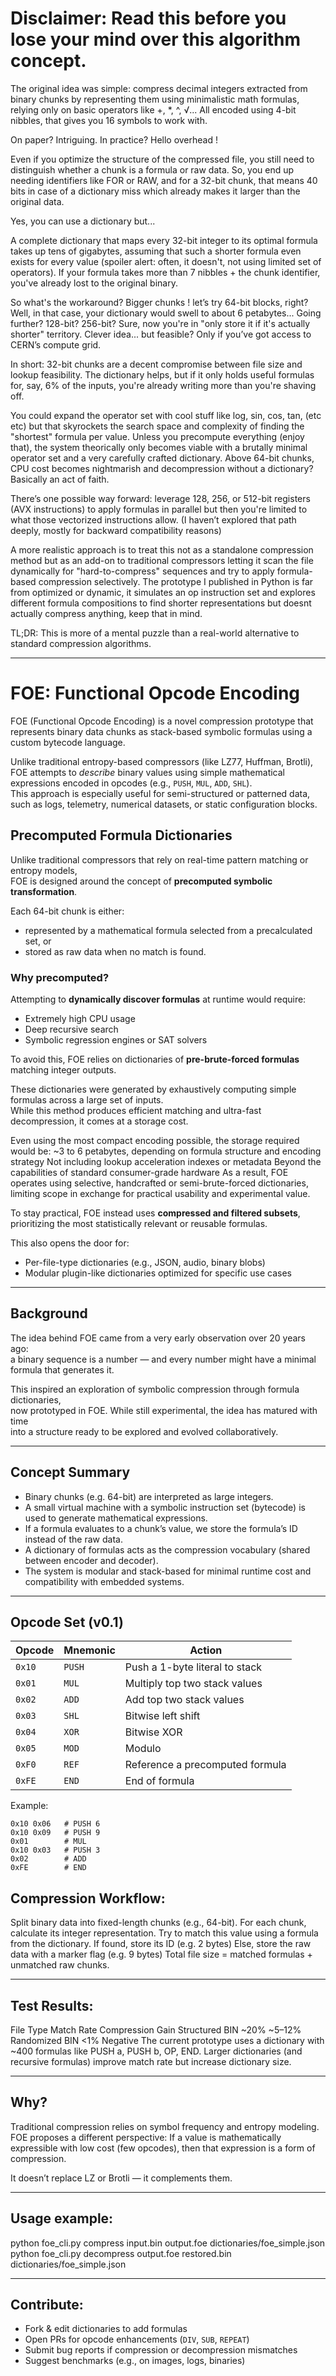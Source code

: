# Disclaimer: Read this before you lose your mind over this algorithm concept.

The original idea was simple: compress decimal integers extracted from binary chunks by representing them using minimalistic math formulas, relying only on basic operators like +, *, ^, √...
All encoded using 4-bit nibbles, that gives you 16 symbols to work with.

On paper? Intriguing.
In practice? Hello overhead !

Even if you optimize the structure of the compressed file, you still need to distinguish whether a chunk is a formula or raw data. So, you end up needing identifiers like FOR or RAW, and for a 32-bit chunk, that means 40 bits in case of a dictionary miss which already makes it larger than the original data.

Yes, you can use a dictionary but...

A complete dictionary that maps every 32-bit integer to its optimal formula takes up tens of gigabytes, assuming that such a shorter formula even exists for every value (spoiler alert: often, it doesn't, not using limited set of operators).
If your formula takes more than 7 nibbles + the chunk identifier, you've already lost to the original binary.

So what's the workaround? Bigger chunks !
let’s try 64-bit blocks, right? Well, in that case, your dictionary would swell to about 6 petabytes... Going further? 128-bit? 256-bit? Sure, now you're in "only store it if it's actually shorter" territory.
Clever idea... but feasible? Only if you’ve got access to CERN’s compute grid.

In short: 32-bit chunks are a decent compromise between file size and lookup feasibility.
The dictionary helps, but if it only holds useful formulas for, say, 6% of the inputs, you're already writing more than you're shaving off.

You could expand the operator set with cool stuff like log, sin, cos, tan, (etc etc) but that skyrockets the search space and complexity of finding the "shortest" formula per value.
Unless you precompute everything (enjoy that), the system theorically only becomes viable with a brutally minimal operator set and a very carefully crafted dictionary.
Above 64-bit chunks, CPU cost becomes nightmarish and decompression without a dictionary? Basically an act of faith.

There’s one possible way forward: leverage 128, 256, or 512-bit registers (AVX instructions) to apply formulas in parallel but then you're limited to what those vectorized instructions allow.
(I haven’t explored that path deeply, mostly for backward compatibility reasons)

A more realistic approach is to treat this not as a standalone compression method but as an add-on to traditional compressors letting it scan the file dynamically for "hard-to-compress" sequences and try to apply formula-based compression selectively.
The prototype I published in Python is far from optimized or dynamic, it simulates an op instruction set and explores different formula compositions to find shorter representations but doesnt actually compress anything, keep that in mind.

TL;DR:
This is more of a mental puzzle than a real-world alternative to standard compression algorithms.

---

# FOE: Functional Opcode Encoding

FOE (Functional Opcode Encoding) is a novel compression prototype that represents binary data chunks as stack-based symbolic formulas using a custom bytecode language.

Unlike traditional entropy-based compressors (like LZ77, Huffman, Brotli), FOE attempts to *describe* binary values using simple mathematical expressions encoded in opcodes (e.g., `PUSH`, `MUL`, `ADD`, `SHL`).  
This approach is especially useful for semi-structured or patterned data, such as logs, telemetry, numerical datasets, or static configuration blocks.



## Precomputed Formula Dictionaries

Unlike traditional compressors that rely on real-time pattern matching or entropy models,  
FOE is designed around the concept of **precomputed symbolic transformation**.

Each 64-bit chunk is either:
- represented by a mathematical formula selected from a precalculated set, or
- stored as raw data when no match is found.

### Why precomputed?

Attempting to **dynamically discover formulas** at runtime would require:
- Extremely high CPU usage
- Deep recursive search
- Symbolic regression engines or SAT solvers

To avoid this, FOE relies on dictionaries of **pre-brute-forced formulas** matching integer outputs.

These dictionaries were generated by exhaustively computing simple formulas across a large set of inputs.  
While this method produces efficient matching and ultra-fast decompression, it comes at a storage cost.

Even using the most compact encoding possible, the storage required would be:
    ~3 to 6 petabytes, depending on formula structure and encoding strategy
    Not including lookup acceleration indexes or metadata
    Beyond the capabilities of standard consumer-grade hardware
    As a result, FOE operates using selective, handcrafted or semi-brute-forced dictionaries,
    limiting scope in exchange for practical usability and experimental value.

To stay practical, FOE instead uses **compressed and filtered subsets**, prioritizing the most statistically relevant or reusable formulas.

This also opens the door for:
- Per-file-type dictionaries (e.g., JSON, audio, binary blobs)
- Modular plugin-like dictionaries optimized for specific use cases

---

## Background

The idea behind FOE came from a very early observation over 20 years ago:  
a binary sequence is a number — and every number might have a minimal formula that generates it.  

This inspired an exploration of symbolic compression through formula dictionaries,  
now prototyped in FOE. While still experimental, the idea has matured with time  
into a structure ready to be explored and evolved collaboratively.

---

## Concept Summary

- Binary chunks (e.g. 64-bit) are interpreted as large integers.
- A small virtual machine with a symbolic instruction set (bytecode) is used to generate mathematical expressions.
- If a formula evaluates to a chunk’s value, we store the formula’s ID instead of the raw data.
- A dictionary of formulas acts as the compression vocabulary (shared between encoder and decoder).
- The system is modular and stack-based for minimal runtime cost and compatibility with embedded systems.

---

## Opcode Set (v0.1)

| Opcode | Mnemonic | Action                           |
|--------|----------|----------------------------------|
| `0x10` | `PUSH`   | Push a 1-byte literal to stack   |
| `0x01` | `MUL`    | Multiply top two stack values    |
| `0x02` | `ADD`    | Add top two stack values         |
| `0x03` | `SHL`    | Bitwise left shift               |
| `0x04` | `XOR`    | Bitwise XOR                      |
| `0x05` | `MOD`    | Modulo                           |
| `0xF0` | `REF`    | Reference a precomputed formula  |
| `0xFE` | `END`    | End of formula                   |

Example:
```hex
0x10 0x06   # PUSH 6  
0x10 0x09   # PUSH 9  
0x01        # MUL  
0x10 0x03   # PUSH 3  
0x02        # ADD  
0xFE        # END
``` 

## Compression Workflow:
Split binary data into fixed-length chunks (e.g., 64-bit).
For each chunk, calculate its integer representation.
Try to match this value using a formula from the dictionary.
If found, store its ID (e.g. 2 bytes)
Else, store the raw data with a marker flag (e.g. 9 bytes)
Total file size = matched formulas + unmatched raw chunks.

---

## Test Results:
File Type	Match Rate	Compression Gain
Structured BIN	~20%	~5–12%
Randomized BIN	<1%	Negative
The current prototype uses a dictionary with ~400 formulas like PUSH a, PUSH b, OP, END.
Larger dictionaries (and recursive formulas) improve match rate but increase dictionary size.

---

## Why?
Traditional compression relies on symbol frequency and entropy modeling. FOE proposes a different perspective:
If a value is mathematically expressible with low cost (few opcodes), then that expression is a form of compression.

It doesn’t replace LZ or Brotli — it complements them.

---

## Usage example:

python foe_cli.py compress input.bin output.foe dictionaries/foe_simple.json
python foe_cli.py decompress output.foe restored.bin dictionaries/foe_simple.json

---

## Contribute:

- Fork & edit dictionaries to add formulas
- Open PRs for opcode enhancements (`DIV`, `SUB`, `REPEAT`)
- Submit bug reports if compression or decompression mismatches
- Suggest benchmarks (e.g., on images, logs, binaries)




